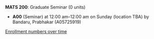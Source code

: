 **MATS 200**: Graduate Seminar (0 units)

- **A00** (Seminar) at 12:00 am–12:00 am on Sunday (location TBA) by Bandaru, Prabhakar (A05725919)

[Enrollment numbers over time](./MATS200.tsv)
